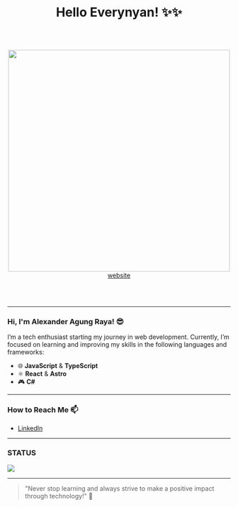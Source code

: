 <h1 align="center">Hello Everynyan! ✨✨</h1>
<br><br>
<p align="center">
  <img src="https://user-images.githubusercontent.com/74038190/225813708-98b745f2-7d22-48cf-9150-083f1b00d6c9.gif" width="500"> </br>
  <a href="https://alexanderar.vercel.app/">website</a> </br>
</p>
<br><br>

---

### Hi, I'm Alexander Agung Raya! 😎

I’m a tech enthusiast starting my journey in web development. Currently, I’m focused on learning and improving my skills in the following languages and frameworks:

- 🌐 **JavaScript** & **TypeScript**
- ⚛️ **React** & **Astro**
- 🎮 **C#**

---

### How to Reach Me 📫

- [LinkedIn](https://www.linkedin.com/in/alexanderagungraya)
  
---
### STATUS
  <img src="https://github-readme-stats.vercel.app/api?username=AlexanderDev2004&show_icons=true&theme=dark&hide_border=true&hide_title=true&count_private=true&bg_color=000000" />

---
> "Never stop learning and always strive to make a positive impact through technology!" 🌟



